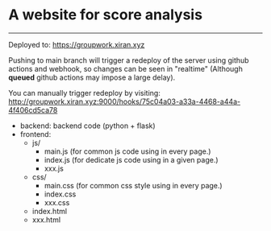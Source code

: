 # A website for score analysis

---

Deployed to: https://groupwork.xiran.xyz

Pushing to main branch will trigger a redeploy of the server using github actions and webhook, so changes can be seen in "realtime" (Although **queued** github actions may impose a large delay).

You can manually trigger redeploy by visiting: http://groupwork.xiran.xyz:9000/hooks/75c04a03-a33a-4468-a44a-4f406cd5ca78

- backend: backend code (python + flask)
- frontend:
  - js/
    - main.js (for common js code using in every page.)
    - index.js (for dedicate js code using in a given page.)
    - xxx.js
  - css/
    - main.css (for common css style using in every page.)
    - index.css
    - xxx.css
  - index.html
  - xxx.html
